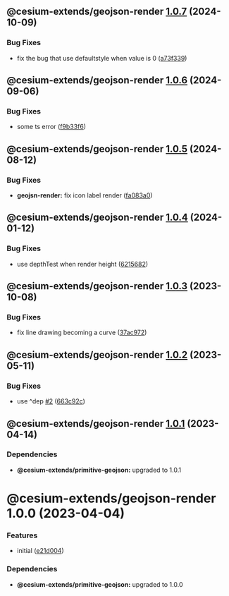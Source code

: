 ## @cesium-extends/geojson-render [1.0.7](https://github.com/hongfaqiu/cesium-extends/compare/@cesium-extends/geojson-render@1.0.6...@cesium-extends/geojson-render@1.0.7) (2024-10-09)


### Bug Fixes

* fix the bug that use defaultstyle when value is 0 ([a73f339](https://github.com/hongfaqiu/cesium-extends/commit/a73f3397a2eff8176637b75155de268afd068680))

## @cesium-extends/geojson-render [1.0.6](https://github.com/hongfaqiu/cesium-extends/compare/@cesium-extends/geojson-render@1.0.5...@cesium-extends/geojson-render@1.0.6) (2024-09-06)


### Bug Fixes

* some ts error ([f9b33f6](https://github.com/hongfaqiu/cesium-extends/commit/f9b33f6097d79900c9ed8de8f667012305433c7d))

## @cesium-extends/geojson-render [1.0.5](https://github.com/hongfaqiu/cesium-extends/compare/@cesium-extends/geojson-render@1.0.4...@cesium-extends/geojson-render@1.0.5) (2024-08-12)


### Bug Fixes

* **geojsn-render:** fix icon label render ([fa083a0](https://github.com/hongfaqiu/cesium-extends/commit/fa083a051494caa9f1cb20fe5ca8f797cef52d35))

## @cesium-extends/geojson-render [1.0.4](https://github.com/hongfaqiu/cesium-extends/compare/@cesium-extends/geojson-render@1.0.3...@cesium-extends/geojson-render@1.0.4) (2024-01-12)

### Bug Fixes

- use depthTest when render height ([6215682](https://github.com/hongfaqiu/cesium-extends/commit/6215682dafcf7d723c4cb60694eebf1222a18496))

## @cesium-extends/geojson-render [1.0.3](https://github.com/hongfaqiu/cesium-extends/compare/@cesium-extends/geojson-render@1.0.2...@cesium-extends/geojson-render@1.0.3) (2023-10-08)

### Bug Fixes

- fix line drawing becoming a curve ([37ac972](https://github.com/hongfaqiu/cesium-extends/commit/37ac972add184f9c0ea8edd85c8b15dbf2dbae6e))

## @cesium-extends/geojson-render [1.0.2](https://github.com/hongfaqiu/cesium-extends/compare/@cesium-extends/geojson-render@1.0.1...@cesium-extends/geojson-render@1.0.2) (2023-05-11)

### Bug Fixes

- use ^dep [#2](https://github.com/hongfaqiu/cesium-extends/issues/2) ([663c92c](https://github.com/hongfaqiu/cesium-extends/commit/663c92c0718c12174f45305a3b18d9fadcaf4ba2))

## @cesium-extends/geojson-render [1.0.1](https://github.com/hongfaqiu/cesium-extends/compare/@cesium-extends/geojson-render@1.0.0...@cesium-extends/geojson-render@1.0.1) (2023-04-14)

### Dependencies

- **@cesium-extends/primitive-geojson:** upgraded to 1.0.1

# @cesium-extends/geojson-render 1.0.0 (2023-04-04)

### Features

- initial ([e21d004](https://github.com/hongfaqiu/cesium-extends/commit/e21d00448ca613d6b168e59368fae4ba815950d3))

### Dependencies

- **@cesium-extends/primitive-geojson:** upgraded to 1.0.0
